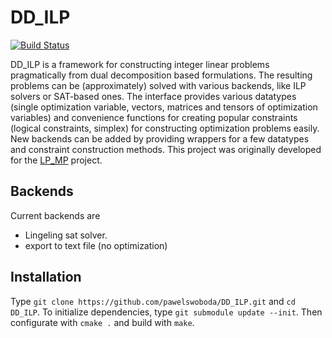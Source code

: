 # DD_ILP

[![Build Status](https://travis-ci.org/pawelswoboda/DD_ILP.svg?branch=master)](https://travis-ci.org/pawelswoboda/DD_ILP)

DD_ILP is a framework for constructing integer linear problems pragmatically from dual decomposition based formulations. The resulting problems can be (approximately) solved with various backends, like ILP solvers or SAT-based ones. 
The interface provides various datatypes (single optimization variable, vectors, matrices and tensors of optimization variables) and convenience functions for creating popular constraints (logical constraints, simplex) for constructing optimization problems easily.
New backends can be added by providing wrappers for a few datatypes and constraint construction methods.
This project was originally developed for the [LP_MP](https://github.com/pawelswoboda/LP_MP.git) project.

## Backends
Current backends are
* Lingeling sat solver.
* export to text file (no optimization)

## Installation
Type `git clone https://github.com/pawelswoboda/DD_ILP.git` and `cd DD_ILP`. 
To initialize dependencies, type `git submodule update --init`.
Then configurate with `cmake .` and build with `make`.
